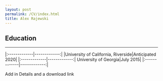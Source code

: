 ```yaml
---
layout: post
permalink: /CV/index.html
title: Alex Rajewski
---
```

Education
------
---
|:-------------|-------------:|
|University of California, Riverside|Anticipated 2020|
|:-------------|-------------:|
University of Georgia|July 2015|
|:-------------|-------------:|


Add in Details and a download link



